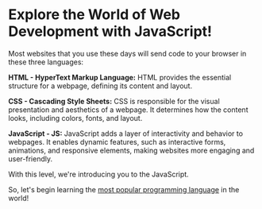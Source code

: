 # Explore the World of Web Development with JavaScript!

Most websites that you use these days will send code to your browser in these three languages:

**HTML - HyperText Markup Language:** HTML provides the essential structure for a webpage, defining its content and layout.

**CSS - Cascading Style Sheets:** CSS is responsible for the visual presentation and aesthetics of a webpage. It determines how the content looks, including colors, fonts, and layout.

**JavaScript - JS:** JavaScript adds a layer of interactivity and behavior to webpages. It enables dynamic features, such as interactive forms, animations, and responsive elements, making websites more engaging and user-friendly.

With this level, we're introducing you to the JavaScript.

So, let's begin learning the [most popular programming language](https://survey.stackoverflow.co/2022/#most-popular-technologies-language) in the world!